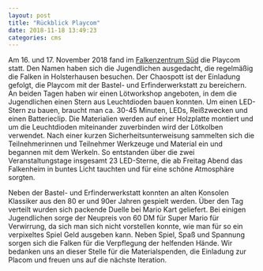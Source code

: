```yaml
---
layout: post
title: "Rückblick Playcom"
date: 2018-11-18 13:49:23
categories: cms
---
```

Am 16. und 17. November 2018 fand im [Falkenzentrum Süd](https://www.openstreetmap.org/?mlat=51.43664&mlon=6.98190#map=18/51.43664/6.98190) die Playcom statt. Den Namen haben sich die Jugendlichen ausgedacht, die regelmäßig die Falken in Holsterhausen besuchen. Der Chaospott ist der Einladung gefolgt, die Playcom mit der Bastel- und Erfinderwerkstatt zu bereichern. An beiden Tagen haben wir einen Lötworkshop angeboten, in dem die Jugendlichen einen Stern aus Leuchtdioden bauen konnten. Um einen LED-Stern zu bauen, braucht man ca. 30-45 Minuten, LEDs, Reißzwecken und einen Batterieclip. Die Materialien werden auf einer Holzplatte montiert und um die Leuchtdioden miteinander zuverbinden wird der Lötkolben verwendet. Nach einer kurzen Sicherheitsunterweisung sammelten sich die Teilnehmerinnen und Teilnehmer Werkzeuge und Material ein und begannen mit dem Werkeln. So entstanden über die zwei Veranstaltungstage insgesamt 23 LED-Sterne, die ab Freitag Abend das Falkenheim in buntes Licht tauchten und für eine schöne Atmosphäre sorgten.

Neben der Bastel- und Erfinderwerkstatt konnten an alten Konsolen Klassiker aus den 80 er und 90er Jahren gespielt werden. Über den Tag verteilt wurden sich packende Duelle bei Mario Kart geliefert. Bei einigen Jugendlichen sorge der Neupreis von 60 DM für Super Mario für Verwirrung, da sich man sich nicht vorstellen konnte, wie man für so ein verpixeltes Spiel Geld ausgeben kann. Neben Spiel, Spaß und Spannung sorgen sich die Falken für die Verpflegung der helfenden Hände. Wir bedanken uns an dieser Stelle für die Materialspenden, die Einladung zur Placom und freuen uns auf die nächste Iteration.